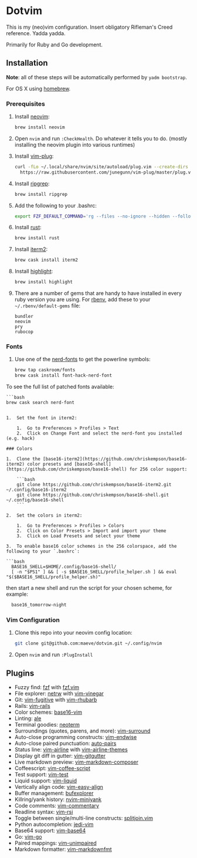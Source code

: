 Dotvim
======

This is my (neo)vim configuration. Insert obligatory Rifleman's Creed reference. Yadda yadda.

Primarily for Ruby and Go development.

Installation
------------

**Note**: all of these steps will be automatically performed by `yadm bootstrap`.

For OS X using [homebrew](https://brew.sh/).

### Prerequisites

1.	Install [neovim](https://github.com/neovim/neovim):

	```bash
	brew install neovim
	```

2.	Open `nvim` and run `:CheckHealth`. Do whatever it tells you to do. (mostly installing the neovim plugin into various runtimes)

3.	Install [vim-plug](https://github.com/junegunn/vim-plug):

	```bash
	curl -fLo ~/.local/share/nvim/site/autoload/plug.vim --create-dirs \
	  https://raw.githubusercontent.com/junegunn/vim-plug/master/plug.vim
	```

4.	Install [ripgrep](https://github.com/BurntSushi/ripgrep):

	```bash
	brew install ripgrep
	```

5.	Add the following to your .bashrc:

	```bash
	export FZF_DEFAULT_COMMAND='rg --files --no-ignore --hidden --follow --glob "!.git/*"'
	```

6.	Install [rust](https://rust-lang.org):

	```bash
	brew install rust
	```

7.	Install [iterm2](https://www.iterm2.com):

	```bash
	brew cask install iterm2
	```

8.	Install [highlight](http://www.andre-simon.de/doku/highlight/en/highlight.php):

	```bash
	brew install highlight
	```

9.	There are a number of gems that are handy to have installed in every ruby version you are using. For [rbenv](https://github.com/rbenv/rbenv), add these to your `~/.rbenv/default-gems` file:

	```text
	bundler
	neovim
	pry
	rubocop
	```

### Fonts

1.	Use one of the [nerd-fonts](https://github.com/ryanoasis/nerd-fonts) to get the powerline symbols:

	```bash
	brew tap caskroom/fonts
	brew cask install font-hack-nerd-font
	```

To see the full list of patched fonts available:

```
```bash
brew cask search nerd-font
```

```

1.	Set the font in iterm2:

	1.	Go to Preferences > Profiles > Text
	2.	Click on Change Font and select the nerd-font you installed (e.g. hack)

### Colors

1.	Clone the [base16-iterm2](https://github.com/chriskempson/base16-iterm2) color presets and [base16-shell](https://github.com/chriskempson/base16-shell) for 256 color support:

	```bash
	git clone https://github.com/chriskempson/base16-iterm2.git ~/.config/base16-iterm2
	git clone https://github.com/chriskempson/base16-shell.git ~/.config/base16-shell
	```

2.	Set the colors in iterm2:

	1.	Go to Preferences > Profiles > Colors
	2.	Click on Color Presets > Import and import your theme
	3.	Click on Load Presets and select your theme

3.	To enable base16 color schemes in the 256 colorspace, add the following to your `.bashrc`:

```bash
  BASE16_SHELL=$HOME/.config/base16-shell/
  [ -n "$PS1" ] && [ -s $BASE16_SHELL/profile_helper.sh ] && eval "$($BASE16_SHELL/profile_helper.sh)"
```

then start a new shell and run the script for your chosen scheme, for example:

```bash
  base16_tomorrow-night
```

### Vim Configuration

1.	Clone this repo into your neovim config location:

	```bash
	git clone git@github.com:maeve/dotvim.git ~/.config/nvim
	```

2.	Open `nvim` and run `:PlugInstall`

Plugins
-------

-	Fuzzy find: [fzf](https://github.com/junegunn/fzf) with [fzf.vim](https://github.com/junegunn/fzf.vim)
-	File explorer: [netrw](http://www.vim.org/scripts/script.php?script_id=1075) with [vim-vinegar](https://github.com/tpope/vim-vinegar)
-	Git: [vim-fugitive](https://github.com/tpope/vim-fugitive) with [vim-rhubarb](https://github.com/tpope/vim-rhubarb)
-	Rails: [vim-rails](https://github.com/tpope/vim-rails)
-	Color schemes: [base16-vim](https://github.com/chriskempson/base16-vim)
-	Linting: [ale](https://github.com/w0rp/ale)
-	Terminal goodies: [neoterm](https://github.com/kassio/neoterm)
-	Surroundings (quotes, parens, and more): [vim-surround](https://github.com/tpope/vim-surround)
-	Auto-close programming constructs: [vim-endwise](https://github.com/tpope/vim/endwise)
-	Auto-close paired punctuation: [auto-pairs](https://github.com/jiangmiao/auto-pairs)
-	Status line: [vim-airline](https://github.com/vim-airline/vim-airline) with [vim-airline-themes](https://github.com/vim-airline/vim-airline-themes)
-	Display git diff in gutter: [vim-gitgutter](https://github.com/airblade/vim-gitgutter)
-	Live markdown preview: [vim-markdown-composer](https://github.com/euclio/vim-markdown-composer)
-	Coffeescript: [vim-coffee-script](https://github.com/kchmck/vim-coffee-script)
-	Test support: [vim-test](https://github.com/janko-m/vim-test)
-	Liquid support: [vim-liquid](https://github.com/tpope/vim-liquid)
-	Vertically align code: [vim-easy-align](https://github.com/junegunn/vim-easy-align)
-	Buffer management: [bufexplorer](https://github.com/jlanzarotta/bufexplorer)
-	Killring/yank history: [nvim-miniyank](https://github.com/bfredl/nvim-miniyank)
-	Code comments: [vim-commentary](https://github.com/tpope/vim-commentary)
-	Readline syntax: [vim-rsi](https://github.com/tpope/vim-rsi)
-	Toggle between single/multi-line constructs: [splitjoin.vim](https://github.com/AndrewRadev/splitjoin.vim)
-	Python autocompletion: [jedi-vim](https://github.com/davidhalter/jedi-vim)
-	Base64 support: [vim-base64](https://github.com/christianrondeau/vim-base64)
-	Go: [vim-go](https://github.com/fatih/vim-go)
-	Paired mappings: [vim-unimpaired](https://github.com/tpope/vim-unimpaired)
-	Markdown formatter: [vim-markdownfmt](https://github.com/moorereason/vim-markdownfmt)
